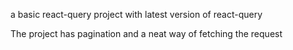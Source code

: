 a basic react-query project with latest version of react-query

The project has pagination and a neat way of fetching the request
